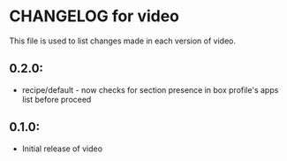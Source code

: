 # CHANGELOG for video

This file is used to list changes made in each version of video.

## 0.2.0:

* recipe/default - now checks for section presence in box profile's apps list before proceed

## 0.1.0:

* Initial release of video

